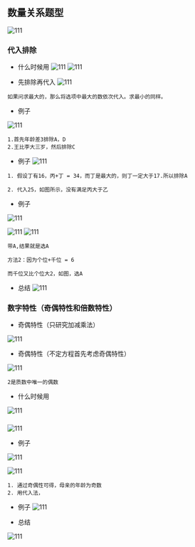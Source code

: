 ## 数量关系题型

![111](../images4/125.png)


### 代入排除

- 什么时候用
![111](../images1/126.png)
![111](../images1/127.png)

- 先排除再代入
![111](../images1/128.png)

```
如果问求最大的，那么将选项中最大的数依次代入。求最小的同样。

```

- 例子

![111](../images1/129.png)

```
1.首先年龄差3排除A，D
2.王比李大三岁，然后排除C
```

- 例子
![111](../images1/130.png)

```
1. 假设丁有16，丙+丁 = 34，而丁是最大的，则丁一定大于17.所以排除A

2. 代入25，如图所示，没有满足丙大于乙
```

- 例子

![111](../images1/130.png)

![111](../images1/131.png)
![111](../images1/132.png)
```
带A,结果就是选A

方法2：因为个位+千位 = 6

而千位又比个位大2，如图，选A
```
- 总结
![111](../images1/133.png)

### 数字特性（奇偶特性和倍数特性）

- 奇偶特性（只研究加减乘法）

![111](../images1/135.png)

- 奇偶特性（不定方程首先考虑奇偶特性）


![111](../images1/136.png)

```
2是质数中唯一的偶数
```
- 什么时候用

![111](../images1/137.png)
###

![111](../images1/138.png)

- 例子

![111](../images1/139.png)

![111](../images1/140.png)

```
1. 通过奇偶性可得，母亲的年龄为奇数
2. 用代入法，
```
- 例子
![111](../images1/141.png)

- 总结

![111](../images1/142.png)

###

